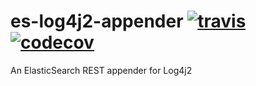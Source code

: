 # es-log4j2-appender [![travis](https://travis-ci.org/magrossi/es-log4j2-appender.svg?branch=master)](https://travis-ci.org/magrossi/es-log4j2-appender) [![codecov](https://codecov.io/gh/magrossi/es-log4j2-appender/branch/master/graph/badge.svg)](https://codecov.io/gh/magrossi/es-log4j2-appender)
An ElasticSearch REST appender for Log4j2

